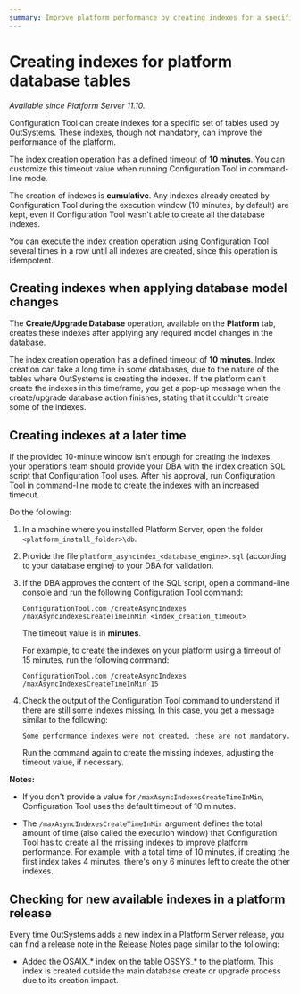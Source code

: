 ```yaml
---
summary: Improve platform performance by creating indexes for a specific set of platform tables.
---
```


# Creating indexes for platform database tables

_Available since Platform Server 11.10._

Configuration Tool can create indexes for a specific set of tables used by OutSystems. These indexes, though not mandatory, can improve the performance of the platform.

The index creation operation has a defined timeout of **10 minutes**. You can customize this timeout value when running Configuration Tool in command-line mode.

The creation of indexes is **cumulative**. Any indexes already created by Configuration Tool during the execution window (10 minutes, by default) are kept, even if Configuration Tool wasn't able to create all the database indexes.

You can execute the index creation operation using Configuration Tool several times in a row until all indexes are created, since this operation is idempotent.

## Creating indexes when applying database model changes

The **Create/Upgrade Database** operation, available on the **Platform** tab, creates these indexes after applying any required model changes in the database.

The index creation operation has a defined timeout of **10 minutes**. Index creation can take a long time in some databases, due to the nature of the tables where OutSystems is creating the indexes. If the platform can't create the indexes in this timeframe, you get a pop-up message when the create/upgrade database action finishes, stating that it couldn't create some of the indexes.

## Creating indexes at a later time

If the provided 10-minute window isn't enough for creating the indexes, your operations team should provide your DBA with the index creation SQL script that Configuration Tool uses. After his approval, run Configuration Tool in command-line mode to create the indexes with an increased timeout.

Do the following:

1. In a machine where you installed Platform Server, open the folder `<platform_install_folder>\db`.

1. Provide the file `platform_asyncindex_<database_engine>.sql` (according to your database engine) to your DBA for validation.

1. If the DBA approves the content of the SQL script, open a command-line console and run the following Configuration Tool command:

    `ConfigurationTool.com /createAsyncIndexes /maxAsyncIndexesCreateTimeInMin <index_creation_timeout>`

    The timeout value is in **minutes**.

    For example, to create the indexes on your platform using a timeout of 15 minutes, run the following command:

    `ConfigurationTool.com /createAsyncIndexes /maxAsyncIndexesCreateTimeInMin 15`

1. Check the output of the Configuration Tool command to understand if there are still some indexes missing. In this case, you get a message similar to the following:

    `Some performance indexes were not created, these are not mandatory.`

    Run the command again to create the missing indexes, adjusting the timeout value, if necessary.

**Notes:**

* If you don't provide a value for `/maxAsyncIndexesCreateTimeInMin`, Configuration Tool uses the default timeout of 10 minutes.

* The `/maxAsyncIndexesCreateTimeInMin` argument defines the total amount of time (also called the execution window) that Configuration Tool has to create all the missing indexes to improve platform performance. For example, with a total time of 10 minutes, if creating the first index takes 4 minutes, there's only 6 minutes left to create the other indexes.

## Checking for new available indexes in a platform release

Every time OutSystems adds a new index in a Platform Server release, you can find a release note in the [Release Notes](https://success.outsystems.com/Support/Release_Notes/11/Platform_Server) page similar to the following:

* Added the OSAIX_* index on the table OSSYS_* to the platform. This index is created outside the main database create or upgrade process due to its creation impact.
